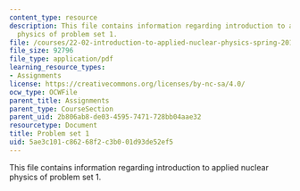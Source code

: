 ```yaml
---
content_type: resource
description: This file contains information regarding introduction to applied nuclear
  physics of problem set 1.
file: /courses/22-02-introduction-to-applied-nuclear-physics-spring-2012/5ae3c101c86268f2c3b001d93de52ef5_MIT22_02S12_pset1.pdf
file_size: 92796
file_type: application/pdf
learning_resource_types:
- Assignments
license: https://creativecommons.org/licenses/by-nc-sa/4.0/
ocw_type: OCWFile
parent_title: Assignments
parent_type: CourseSection
parent_uid: 2b806ab8-de03-4595-7471-728bb04aae32
resourcetype: Document
title: Problem set 1
uid: 5ae3c101-c862-68f2-c3b0-01d93de52ef5
---
```

This file contains information regarding introduction to applied nuclear physics of problem set 1.
